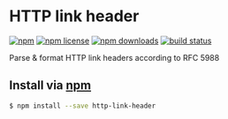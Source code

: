 # HTTP link header
[![npm](https://img.shields.io/npm/v/http-link-header.svg?style=flat-square)](https://npmjs.com/http-link-header)
[![npm license](https://img.shields.io/npm/l/http-link-header.svg?style=flat-square)](https://npmjs.com/http-link-header)
[![npm downloads](https://img.shields.io/npm/dm/http-link-header.svg?style=flat-square)](https://npmjs.com/http-link-header)
[![build status](https://img.shields.io/travis/jhermsmeier/node-http-link-header.svg?style=flat-square)](https://travis-ci.org/jhermsmeier/node-http-link-header)

Parse & format HTTP link headers according to RFC 5988

## Install via [npm](https://npmjs.com)

```sh
$ npm install --save http-link-header
```
